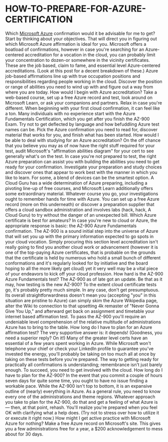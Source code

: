 # HOW-TO-PREPARE-FOR-AZURE-CERTIFICATION
Which <a href=https://www.apponix.com/azure-certifications>Microsoft Azure</a> confirmation would it be advisable for me to get? 
Start by thinking about your objectives. That will direct you in figuring out which Microsoft Azure affirmation is ideal for you. 
Microsoft offers a boatload of confirmations, however in case you're searching for an Azure-centered accreditation for a vocation in the cloud, you can probably limit your concentration to dozen-or somewhere in the vicinity certificates. These are the job based, claim to fame, and essential level Azure-centered accreditations. (Look at this post for a decent breakdown of these.) 
Azure job-based affirmations line up with true occupation positions and responsibilities regarding people working in the cloud. Discover the position or range of abilities you need to wind up with and figure out a way from where you are today. 
How would I begin with Azure accreditation? 
Take a web-based course, set up a free Azure record and test, look around on Microsoft Learn, or ask your companions and partners. 
Relax in case you're different. When beginning with your first cloud confirmation, it can feel like a ton. Many individuals with no experience start with the Azure Fundamentals Certification, which you get after you finish the AZ-900 Exam. Try not to get deflected by language and how befuddling Azure test names can be. Pick the Azure confirmation you need to read for, discover material that works for you, and finish what has been started. 
How would I be able to deal with studying for an Azure accreditation? 
On the off chance that you believe you may as of now have the right stuff required for your test, audit Microsoft's "affirmation abilities diagram" for your cert to see generally what's on the test. 
In case you're not prepared to test, the right Azure preparation can assist you with building the abilities you need to get ready for your confirmation. Investigate your preparation and study choices and discover ones that appear to work best with the manner in which you like to learn. For some, a blend of devices can be the smartest option. A Cloud Guru has a wide determination of Azure preparing, including a pivoting line-up of free courses, and Microsoft Learn additionally offers some extraordinary material. 
Whatever course you go, your investigations ought to remember hands for time with Azure. You can set up a free Azure record (more on this underneath) or discover a preparation supplier that offers a cloud sandbox administration and involves labs (hack, hack, A Cloud Guru) to try without the danger of an unexpected bill. 
Which Azure certificate is best for amateurs? 
In case you're new to cloud or Azure, the appropriate response is basic: the AZ-900 Azure Fundamentals confirmation. The AZ-900 is a sound initial step into the universe of Azure that will set you up with the primary information expected to go spots in your cloud vocation. 
Simply procuring this section level accreditation isn't really going to find you another cloud work or advancement (however it is one of the top-paying Azure certificates, that is probable on the grounds that the certificate is held by numerous who hold a small bunch of different conformations and it's regularly looked for by initiative and the board hoping to all the more likely get cloud) yet it very well may be a vital piece of your endeavors to kick off your cloud profession. 
How hard is the AZ-900 Azure Fundamentals test? 
The AZ-900 as of late got an update. Be that as it may, how testing is the new AZ-900? To the extent cloud certificate tests go, it's probably pretty much simple. In any case, don't get presumptuous. Its overall straightforwardness doesn't mean you (accepting "you" in this situation are pristine to Azure) can simply skim the Azure Wikipedia page, alter the Wiki to connection to that upsetting 4k remaster of "Never Gonna Give You Up," and afterward get back on assignment and timetable your internet based affirmation test. To pass the AZ-900 you'll require an undeniable level comprehension of the relative multitude of administrations Azure has to bring to the table. 
How long do I have to plan for an Azure affirmation test? 
The very supportive answer is: it depends! (Goodness, you need a superior reply? On it!) Many of the greater level certs have an essential of a few years spent working in Azure. While Microsoft won't telephone your chief or check your LinkedIn profile to guarantee you've invested the energy, you'll probably be taking on too much all at once by taking on these tests before you're prepared. 
The way to getting ready for practically all confirmations is understanding; remembrance isn't just barely enough. To succeed, you need to get involved with the cloud. 
How long do I have to plan for the AZ-900? 
In the event that you commit a couple of hours seven days for quite some time, you ought to have no issue finding a workable pace. While the AZ-900 isn't top to bottom, it is an expansive outline of (nearly) everything in Azure. As a general rule, you need to know every one of the administrations and theme regions. 
Whatever approach you take to plan for the AZ-900, do that and get a feeling of what Azure is — then, at that point, rehash. You'll realize you're prepared when you feel OK with clarifying what a help does. (Try not to stress over how to utilize it or execute it right now.) 
How might I get active practice with Microsoft Azure for nothing? 
Make a free Azure record on Microsoft's site. This gives you a few administrations free for a year, a $200 acknowledgement to mess about for 30 days.


